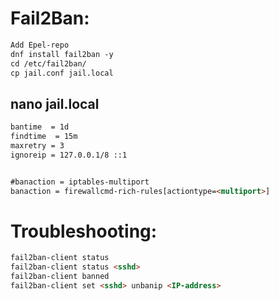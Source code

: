 # Fail2Ban:
```html
Add Epel-repo
dnf install fail2ban -y
cd /etc/fail2ban/
cp jail.conf jail.local
```
## nano jail.local
```html
bantime  = 1d
findtime  = 15m
maxretry = 3
ignoreip = 127.0.0.1/8 ::1


#banaction = iptables-multiport
banaction = firewallcmd-rich-rules[actiontype=<multiport>]
```


# Troubleshooting:
```html
fail2ban-client status
fail2ban-client status <sshd>
fail2ban-client banned
fail2ban-client set <sshd> unbanip <IP-address>
```
